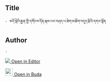 ## Title
	- མདོ་སྡེའི་རྒྱན་གྱི་དགོངས་དོན་རྣམ་པར་བཤད་པ་ཐེག་མཆོག་བདུད་རྩིའི་དགའ་སྟོན

## Author
	- 



[<img src="https://img.icons8.com/color/25/000000/edit-property.png"> Open in Editor](http://editor.openpecha.org/P004642)

[<img width="25" src="https://library.bdrc.io/icons/BUDA-small.svg"> Open in Buda](https://library.bdrc.io/show/bdr:IE0OPP004642)
